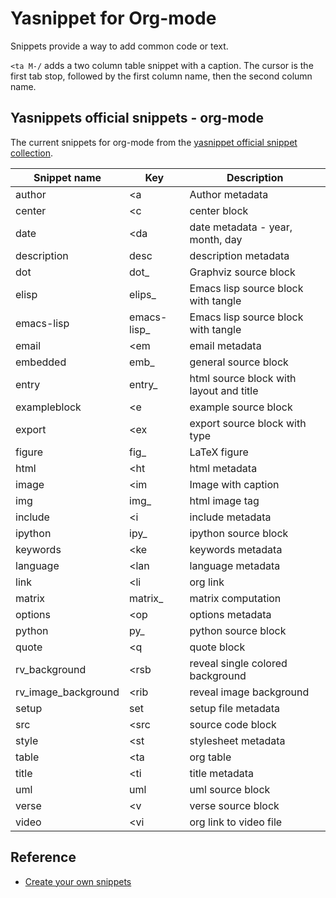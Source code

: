 # Yasnippet for Org-mode
Snippets provide a way to add common code or text.

`<ta M-/` adds a two column table snippet with a caption.  The cursor is the first tab stop, followed by the first column name, then the second column name.

## Yasnippets official snippets - org-mode

The current snippets for org-mode from the [yasnippet official snippet collection](https://github.com/AndreaCrotti/yasnippet-snippets/tree/master/snippets/org-mode).

| Snippet name        | Key         | Description                             |
|---------------------|-------------|-----------------------------------------|
| author              | <a          | Author metadata                         |
| center              | <c          | center block                            |
| date                | <da         | date metadata - year, month, day        |
| description         | desc        | description metadata                    |
| dot                 | dot_        | Graphviz source block                   |
| elisp               | elips_      | Emacs lisp source block with tangle     |
| emacs-lisp          | emacs-lisp_ | Emacs lisp source block with tangle     |
| email               | <em         | email metadata                          |
| embedded            | emb_        | general source block                    |
| entry               | entry_      | html source block with layout and title |
| exampleblock        | <e          | example source block                    |
| export              | <ex         | export source block with type           |
| figure              | fig_        | LaTeX figure                            |
| html                | <ht         | html metadata                           |
| image               | <im         | Image with caption                      |
| img                 | img_        | html image tag                          |
| include             | <i          | include metadata                        |
| ipython             | ipy_        | ipython source block                    |
| keywords            | <ke         | keywords metadata                       |
| language            | <lan        | language metadata                       |
| link                | <li         | org link                                |
| matrix              | matrix_     | matrix computation                      |
| options             | <op         | options metadata                        |
| python              | py_         | python source block                     |
| quote               | <q          | quote block                             |
| rv_background       | <rsb        | reveal single colored background        |
| rv_image_background | <rib        | reveal image background                 |
| setup               | set         | setup file metadata                     |
| src                 | <src        | source code block                       |
| style               | <st         | stylesheet metadata                     |
| table               | <ta         | org table                               |
| title               | <ti         | title metadata                          |
| uml                 | uml         | uml source block                        |
| verse               | <v          | verse source block                      |
| video               | <vi         | org link to video file                  |

## Reference
* [Create your own snippets](/snippets/add-your-own-snippets.md)
